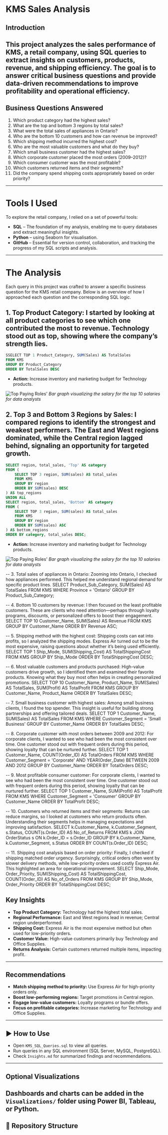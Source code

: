#  KMS Sales Analysis

## Introduction
This project analyzes the sales performance of **KMS**, a retail company, using SQL queries to extract insights on customers, products, revenue, and shipping efficiency. The goal is to answer critical business questions and provide data-driven recommendations to improve profitability and operational efficiency.
---

##  Business Questions Answered
1. Which product category had the highest sales?
2. What are the top and bottom 3 regions by total sales?
3. What were the total sales of appliances in Ontario?
4. Who are the bottom 10 customers and how can revenue be improved?
5. Which shipping method incurred the highest cost?
6. Who are the most valuable customers and what do they buy?
7. Which small business customer had the highest sales?
8. Which corporate customer placed the most orders (2009–2012)?
9. Which consumer customer was the most profitable?
10. Which customers returned items and their segments?
11. Did the company spend shipping costs appropriately based on order priority?
---

# Tools I Used
To explore the retail company, I relied on a set of powerful tools:
- **SQL** – The foundation of my analysis, enabling me to query databases and extract meaningful insights.
- **Python** – using Seaborn for visualisation.
- **GitHub** – Essential for version control, collaboration, and tracking the progress of my SQL scripts and analysis.
---

#  The Analysis
Each query in this project was crafted to answer a specific business question for the KMS retail company. Below is an overview of how I approached each question and the corresponding SQL logic.

## 1. Top Product Category: I started by looking at all product categories to see which one contributed the most to revenue. Technology stood out as top, showing where the company’s strength lies.
```sql
SSELECT TOP 1 Product_Category, SUM(Sales) AS TotalSales
FROM KMS
GROUP BY Product_Category
ORDER BY TotalSales DESC
```
- **Action:** Increase inventory and marketing budget for Technology products.

![Top Paying Roles'](assets/1_top_paying_roles_.png)
*Bar graph visualizing the salary for the top 10 salaries for data analysts*

## 2. Top 3 and Bottom 3 Regions by Sales:  I compared regions to identify the strongest and weakest performers. The East and West regions dominated, while the Central region lagged behind, signaling an opportunity for targeted growth.
```sql
SELECT region, total_sales, 'Top' AS category
FROM (
    SELECT TOP 3 region, SUM(sales) AS total_sales
    FROM KMS
    GROUP BY region
    ORDER BY SUM(sales) DESC
) AS top_regions
UNION ALL
SELECT region, total_sales, 'Bottom' AS category
FROM (
    SELECT TOP 3 region, SUM(sales) AS total_sales
    FROM KMS
    GROUP BY region
    ORDER BY SUM(sales) ASC
) AS bottom_regions
ORDER BY category, total_sales DESC;
```
- **Action:** Increase inventory and marketing budget for Technology products.

![Top Paying Roles'](assets/1_top_paying_roles_.png)
*Bar graph visualizing the salary for the top 10 salaries for data analysts*



-- 3. Total sales of appliances in Ontario: Zooming into Ontario, I checked how appliances performed. This helped me understand regional demand for specific product lines.
SELECT Product_Sub_Category, SUM(Sales) AS TotalSales
FROM KMS
WHERE Province = 'Ontario'
GROUP BY Product_Sub_Category;

-- 4. Bottom 10 customers by revenue: I then focused on the least profitable customers. These are clients who need attention—perhaps through loyalty programs, discounts, or personalized offers to boost their engagement.
SELECT TOP 10 Customer_Name, SUM(Sales) AS Revenue
FROM KMS
GROUP BY Customer_Name
ORDER BY Revenue ASC;

-- 5. Shipping method with the highest cost: Shipping costs can eat into profits, so I analyzed the shipping modes. Express Air turned out to be the most expensive, raising questions about whether it’s being used efficiently.
SELECT TOP 1 Ship_Mode, SUM(Shipping_Cost) AS TotalShippingCost
FROM KMS
GROUP BY Ship_Mode
ORDER BY TotalShippingCost DESC;

-- 6. Most valuable customers and products purchased: High-value customers drive growth, so I identified them and examined their favorite products. Knowing what they buy most often helps in creating personalized promotions.
SELECT TOP 10 Customer_Name, Product_Name, SUM(Sales) AS TotalSales, SUM(Profit) AS TotalProfit
FROM KMS
GROUP BY Customer_Name, Product_Name
ORDER BY TotalSales DESC;

-- 7. Small business customer with highest sales: Among small business clients, I found the top spender. This insight is useful for building strong partnerships and offering tailored deals.
SELECT TOP 1 Customer_Name, SUM(Sales) AS TotalSales
FROM KMS
WHERE Customer_Segment = 'Small Business'
GROUP BY Customer_Name
ORDER BY TotalSales DESC;

-- 8. Corporate customer with most orders between 2009 and 2012: For corporate clients, I wanted to see who had been the most consistent over time. One customer stood out with frequent orders during this period, showing loyalty that can be nurtured further.
SELECT TOP 1 Customer_Name, COUNT(Order_ID) AS TotalOrders
FROM KMS
WHERE Customer_Segment = 'Corporate'
AND YEAR(Order_Date) BETWEEN 2009 AND 2012
GROUP BY Customer_Name
ORDER BY TotalOrders DESC;

-- 9. Most profitable consumer customer: For corporate clients, I wanted to see who had been the most consistent over time. One customer stood out with frequent orders during this period, showing loyalty that can be nurtured further.
SELECT TOP 1 Customer_Name, SUM(Profit) AS TotalProfit
FROM KMS
WHERE Customer_Segment = 'Consumer'
GROUP BY Customer_Name
ORDER BY TotalProfit DESC;

-- 10. Customers who returned items and their segments: Returns can reduce margins, so I looked at customers who return products often. Understanding their segments helps in managing expectations and improving satisfaction.
SELECT k.Customer_Name, k.Customer_Segment, s.Status, COUNT(s.Order_ID) AS No_of_Returns
FROM KMS k
JOIN OrderStatus s ON k.Order_ID = s.Order_ID
GROUP BY k.Customer_Name, k.Customer_Segment, s.Status
ORDER BY COUNT(s.Order_ID) DESC;

-- 11. Shipping cost analysis based on order priority: Finally, I checked if shipping matched order urgency. Surprisingly, critical orders often went by slower delivery methods, while low-priority orders used costly Express Air. This highlighted an area for operational improvement.
SELECT Ship_Mode, Order_Priority, SUM(Shipping_Cost) AS TotalShippingCost, COUNT(Order_ID) AS No_of_Orders
FROM KMS
GROUP BY Ship_Mode, Order_Priority
ORDER BY TotalShippingCost DESC;


##  Key Insights
- **Top Product Category:** Technology had the highest total sales.
- **Regional Performance:** East and West regions lead in revenue; Central region underperformed.
- **Shipping Cost:** Express Air is the most expensive method but often used for low-priority orders.
- **Customer Value:** High-value customers primarily buy Technology and Office Supplies.
- **Returns Analysis:** Certain customers returned multiple items, impacting profit.
---

##  Recommendations
- **Match shipping method to priority:** Use Express Air for high-priority orders only.  
- **Boost low-performing regions:** Target promotions in Central region.  
- **Engage low-value customers:** Loyalty programs or bundle offers.  
- **Focus on profitable categories:** Increase marketing for Technology and Office Supplies.  
---

## ▶ How to Use
- Open `KMS_SQL_Queries.sql` to view all queries.
- Run queries in any SQL environment (SQL Server, MySQL, PostgreSQL).
- Check `Insights.md` for summarized findings and recommendations.
---

##  Optional Visualizations
Dashboards and charts can be added in the `Visualizations/` folder using **Power BI, Tableau, or Python**.
---

## 📁 Repository Structure
